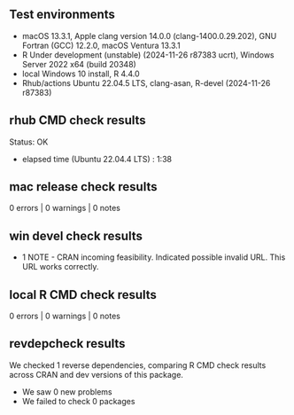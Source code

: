 ## Test environments

* macOS 13.3.1, Apple clang version 14.0.0 (clang-1400.0.29.202), GNU Fortran (GCC) 12.2.0, macOS Ventura 13.3.1
* R Under development (unstable) (2024-11-26 r87383 ucrt), Windows Server 2022 x64 (build 20348)
* local Windows 10 install, R 4.4.0
* Rhub/actions Ubuntu 22.04.5 LTS, clang-asan, R-devel (2024-11-26 r87383)

## rhub CMD check results

Status: OK

* elapsed time (Ubuntu 22.04.4 LTS) : 1:38

## mac release check results

0 errors | 0 warnings | 0 notes


## win devel check results

* 1 NOTE - CRAN incoming feasibility.
  Indicated possible invalid URL. This URL works correctly.


## local R CMD check results

0 errors | 0 warnings | 0 notes

## revdepcheck results

We checked 1 reverse dependencies, comparing R CMD check results across CRAN and dev versions of this package.

 * We saw 0 new problems
 * We failed to check 0 packages
